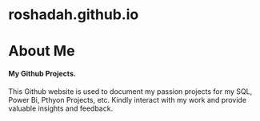 # roshadah.github.io

# About Me

#### My Github Projects.

This Github website is used to document my passion projects for my SQL, Power Bi, Pthyon Projects, etc.
Kindly interact with my work and provide valuable insights and feedback.
